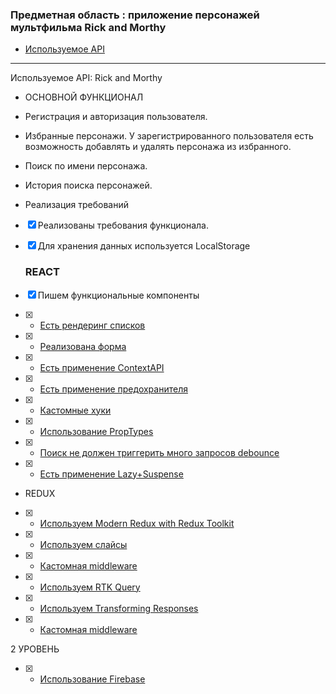 ### Предметная область : приложение персонажей мультфильма Rick and Morthy

- [Используемое API](https://rickandmortyapi.com/)

---
Используемое API: Rick and Morthy
* ОСНОВНОЙ ФУНКЦИОНАЛ
* Регистрация и авторизация пользователя.
* Избранные персонажи. У зарегистрированного пользователя есть возможность добавлять и удалять персонажа из избранного.
* Поиск по имени персонажа.
* История поиска персонажей.


* Реализация требований
- [x] Реализованы требования функционала.
- [x] Для хранения данных используется LocalStorage
  ### REACT
- [x] Пишем функциональные компоненты 
- [x] - [Есть рендеринг списков](https://github.com/PavKul89/Rick-and-Morthy-/blob/27b23ffd24974477618f51650d66f314f9ce7b79/src/components/Posts/Posts.jsx#L88-L97)
- [x] - [Реализована форма](https://github.com/PavKul89/Rick-and-Morthy-/blob/e69d8a748341bc2e406c8f9832c0b77d136059d4/src/components/Form/Form.jsx#L4-L46)
- [x] - [Есть применение ContextAPI](https://github.com/PavKul89/Rick-and-Morthy-/blob/f7c0cd7e6a49c3ac28251d1d2a67ab998882cf88/src/context/ThemeContext.jsx#L1-L57)
- [x] - [Есть применение предохранителя](https://github.com/PavKul89/Rick-and-Morthy-/blob/f7c0cd7e6a49c3ac28251d1d2a67ab998882cf88/src/components/Post/Post.jsx#L56-L58)
- [x] - [Кастомные хуки](https://github.com/PavKul89/Rick-and-Morthy-/blob/f7c0cd7e6a49c3ac28251d1d2a67ab998882cf88/src/hooks/useAuth.js#L1-L11)
- [x] - [Использование PropTypes](https://github.com/PavKul89/Rick-and-Morthy-/blob/f7c0cd7e6a49c3ac28251d1d2a67ab998882cf88/src/components/Posts/Posts.jsx#L124-L129)
- [x] - [Поиск не должен триггерить много запросов debounce](https://github.com/PavKul89/Rick-and-Morthy-/blob/f7c0cd7e6a49c3ac28251d1d2a67ab998882cf88/src/components/SearchBar/SearchBar.jsx#L58-L61)

- [x] - [Есть применение Lazy+Suspense](https://github.com/PavKul89/Rick-and-Morthy-/blob/f7c0cd7e6a49c3ac28251d1d2a67ab998882cf88/src/components/Posts/Posts.jsx#L8-L11) 

* REDUX
- [x] - [Используем Modern Redux with Redux Toolkit](https://github.com/PavKul89/Rick-and-Morthy-/blob/2a9671049d03ea6e53121425b7b6076eea32423e/src/redux/store.js#L1-L14)
- [x] - [Используем слайсы](https://github.com/PavKul89/Rick-and-Morthy-/blob/2a9671049d03ea6e53121425b7b6076eea32423e/src/redux/slices/userSlice.js#L1-L38)
- [x] - [Кастомная middleware](https://github.com/PavKul89/Rick-and-Morthy-/blob/2a9671049d03ea6e53121425b7b6076eea32423e/src/redux/midlware.js#L1-L8)
- [x]  - [Используем RTK Query]()
- [x]  - [Используем Transforming Responses]()
- [x] -  [Кастомная middleware]()

2 УРОВЕНЬ
- [x] - [Использование Firebase]()

